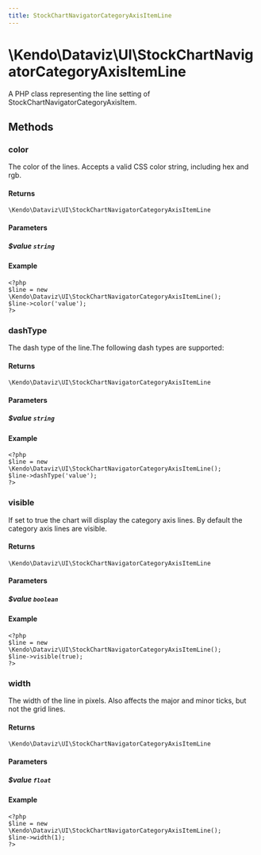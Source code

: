 ```yaml
---
title: StockChartNavigatorCategoryAxisItemLine
---
```


# \Kendo\Dataviz\UI\StockChartNavigatorCategoryAxisItemLine

A PHP class representing the line setting of StockChartNavigatorCategoryAxisItem.


## Methods

### color
The color of the lines. Accepts a valid CSS color string, including hex and rgb.

#### Returns
`\Kendo\Dataviz\UI\StockChartNavigatorCategoryAxisItemLine`

#### Parameters

##### $value `string`



#### Example 
    <?php
    $line = new \Kendo\Dataviz\UI\StockChartNavigatorCategoryAxisItemLine();
    $line->color('value');
    ?>

### dashType
The dash type of the line.The following dash types are supported:

#### Returns
`\Kendo\Dataviz\UI\StockChartNavigatorCategoryAxisItemLine`

#### Parameters

##### $value `string`



#### Example 
    <?php
    $line = new \Kendo\Dataviz\UI\StockChartNavigatorCategoryAxisItemLine();
    $line->dashType('value');
    ?>

### visible
If set to true the chart will display the category axis lines. By default the category axis lines are visible.

#### Returns
`\Kendo\Dataviz\UI\StockChartNavigatorCategoryAxisItemLine`

#### Parameters

##### $value `boolean`



#### Example 
    <?php
    $line = new \Kendo\Dataviz\UI\StockChartNavigatorCategoryAxisItemLine();
    $line->visible(true);
    ?>

### width
The width of the line in pixels. Also affects the major and minor ticks, but not the grid lines.

#### Returns
`\Kendo\Dataviz\UI\StockChartNavigatorCategoryAxisItemLine`

#### Parameters

##### $value `float`



#### Example 
    <?php
    $line = new \Kendo\Dataviz\UI\StockChartNavigatorCategoryAxisItemLine();
    $line->width(1);
    ?>

